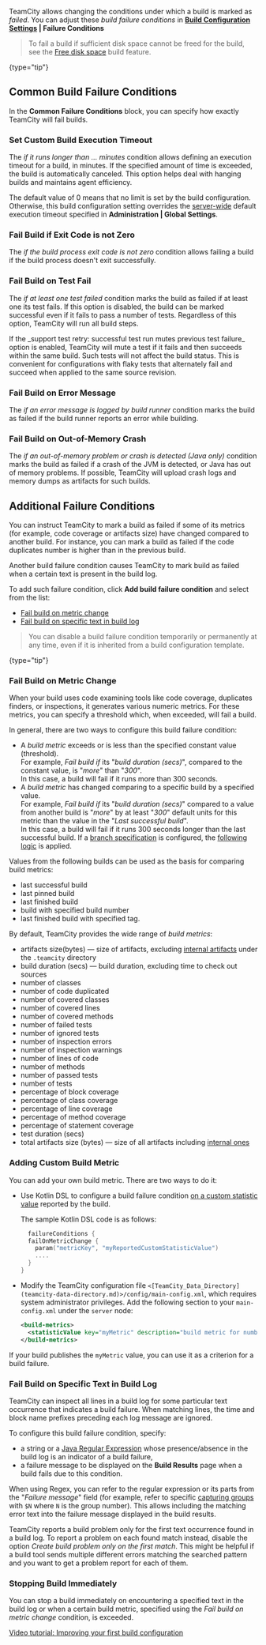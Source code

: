 [//]: # (title: Build Failure Conditions)
[//]: # (auxiliary-id: Build Failure Conditions)

TeamCity allows changing the conditions under which a build is marked as _failed_. You can adjust these _build failure conditions_ in __[Build Configuration Settings](creating-and-editing-build-configurations.md) | Failure Conditions__

>To fail a build if sufficient disk space cannot be freed for the build, see the [Free disk space](free-disk-space.md) build feature.
>
{type="tip"}

## Common Build Failure Conditions

In the __Common Failure Conditions__ block, you can specify how exactly TeamCity will fail builds.

### Set Custom Build Execution Timeout

The _if it runs longer than ... minutes_ condition allows defining an execution timeout for a build, in minutes. If the specified amount of time is exceeded, the build is automatically canceled. This option helps deal with hanging builds and maintains agent efficiency.

The default value of 0 means that no limit is set by the build configuration. Otherwise, this build configuration setting overrides the [server-wide](teamcity-configuration-and-maintenance.md#Build+Settings) default execution timeout specified in __Administration | Global Settings__.

### Fail Build if Exit Code is not Zero

The _if the build process exit code is not zero_ condition allows failing a build if the build process doesn't exit successfully.

### Fail Build on Test Fail

The _if at least one test failed_ condition marks the build as failed if at least one its test fails. If this option is disabled, the build can be marked successful even if it fails to pass a number of tests. Regardless of this option, TeamCity will run all build steps.

<anchor name="test-retry"/>
If the _support test retry: successful test run mutes previous test failure_ option is enabled, TeamCity will mute a test if it fails and then succeeds within the same build. Such tests will not affect the build status. This is convenient for configurations with flaky tests that alternately fail and succeed when applied to the same source revision. 

### Fail Build on Error Message

The _if an error message is logged by build runner_ condition marks the build as failed if the build runner reports an error while building.

### Fail Build on Out-of-Memory Crash

The _if an out-of-memory problem or crash is detected (Java only)_ condition marks the build as failed if a crash of the JVM is detected, or Java has out of memory problems. If possible, TeamCity will upload crash logs and memory dumps as artifacts for such builds.

<anchor name="BuildFailureConditions-AdditionalFailureConditions"/>

## Additional Failure Conditions

You can instruct TeamCity to mark a build as failed if some of its metrics (for example, code coverage or artifacts size) have changed compared to another build. For instance, you can mark a build as failed if the code duplicates number is higher than in the previous build.

Another build failure condition causes TeamCity to mark build as failed when a certain text is present in the build log.

To add such failure condition, click __Add build failure condition__ and select from the list:
* [Fail build on metric change](#Fail+Build+on+Metric+Change)
* [Fail build on specific text in build log](#Fail+Build+on+Specific+Text+in+Build+Log)

>You can disable a build failure condition temporarily or permanently at any time, even if it is inherited from a build configuration template.
>
{type="tip"}

<anchor name="BuildFailureConditions-Failbuildonmetricchange"/>

### Fail Build on Metric Change

When your build uses code examining tools like code coverage, duplicates finders, or inspections, it generates various numeric metrics. For these metrics, you can specify a threshold which, when exceeded, will fail a build.

In general, there are two ways to configure this build failure condition:
* A _build metric_ exceeds or is less than the specified constant value (threshold).   
For example, _Fail build if_ its "_build duration (secs)_", compared to the constant value, is "_more_" than "_300_".   
In this case, a build will fail if it runs more than 300 seconds. 
* A _build metric_ has changed comparing to a specific build by a specified value.   
For example, _Fail build if_ its "_build duration (secs)_" compared to a value from another build is "_more_" by at least "_300_" default units for this metric than the value in the "_Last successful build_".   
In this case, a build will fail if it runs 300 seconds longer than the last successful build. If a [branch specification](working-with-feature-branches.md) is configured, the [following logic](working-with-feature-branches.md#Failure+Conditions) is applied.

Values from the following builds can be used as the basis for comparing build metrics:
* last successful build
* last pinned build
* last finished build
* build with specified build number
* last finished build with specified tag.

By default, TeamCity provides the wide range of _build metrics_:
* artifacts size(bytes) — size of artifacts, excluding [internal artifacts](build-artifact.md#Hidden+Artifacts) under the `.teamcity` directory
* build duration (secs) — build duration, excluding time to check out sources
* number of classes
* number of code duplicated
* number of covered classes
* number of covered lines
* number of covered methods
* number of failed tests
* number of ignored tests
* number of inspection errors
* number of inspection warnings
* number of lines of code
* number of methods
* number of passed tests
* number of tests
* percentage of block coverage
* percentage of class coverage
* percentage of line coverage
* percentage of method coverage
* percentage of statement coverage
* test duration (secs)
* total artifacts size (bytes) — size of all artifacts including [internal ones](build-artifact.md#Hidden+Artifacts)

### Adding Custom Build Metric

You can add your own build metric. There are two ways to do it:

- Use Kotlin DSL to configure a build failure condition [on a custom statistic value](teamcity-info-xml.md#Reporting+Custom+Statistics)
reported by the build.

   The sample Kotlin DSL code is as follows:

   ```Kotlin
     failureConditions {
     failOnMetricChange {
       param("metricKey", "myReportedCustomStatisticValue")
       ....
     }
   }
   ```

- Modify the TeamCity configuration file `<[TeamCity_Data_Directory](teamcity-data-directory.md)>/config/main-config.xml`, 
which requires system administrator privileges. 
   Add the following section to your `main-config.xml` under the `server` node:

   ```XML
   <build-metrics>
     <statisticValue key="myMetric" description="build metric for number of files"/>
   </build-metrics>

   ```

If your build publishes the `myMetric` value, you can use it as a criterion for a build failure.

<anchor name="BuildFailureConditions-Failbuildonspecifictextinbuildlog"/>

### Fail Build on Specific Text in Build Log

TeamCity can inspect all lines in a build log for some particular text occurrence that indicates a build failure. When matching lines, the time and block name prefixes preceding each log message are ignored.

To configure this build failure condition, specify:
* a string or a [Java Regular Expression](http://java.sun.com/javase/6/docs/api/java/util/regex/Pattern.html) whose presence/absence in the build log is an indicator of a build failure,
* a failure message to be displayed on the __Build Results__ page when a build fails due to this condition.

When using Regex, you can refer to the regular expression or its parts from the "_Failure message_" field (for example, refer to specific [capturing groups](https://www.regular-expressions.info/brackets.html) with `$N` where `N` is the group number). This allows including the matching error text into the failure message displayed in the build results.

TeamCity reports a build problem only for the first text occurrence found in a build log. To report a problem on each found match instead, disable the option _Create build problem only on the first match_. This might be helpful if a build tool sends multiple different errors matching the searched pattern and you want to get a problem report for each of them.

### Stopping Build Immediately

You can stop a build immediately on encountering a specified text in the build log or when a certain build metric, specified using the _Fail build on metric change_ condition, is exceeded.

<seealso>
    <category ref="external">
        <a href="https://youtu.be/fttWwJG7C38">Video tutorial: Improving your first build configuration</a>
    </category>
        
</seealso>
